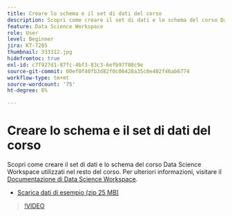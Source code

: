 ```yaml
---
title: Creare lo schema e il set di dati del corso
description: Scopri come creare il set di dati e lo schema del corso Data Science Workspace utilizzati nel resto del corso.
feature: Data Science Workspace
role: User
level: Beginner
jira: KT-7285
thumbnail: 333312.jpg
hidefromtoc: true
exl-id: c7f927d1-87fc-4bf3-83c3-6efb97f88c9e
source-git-commit: 00ef0f40fb3d82f0c06428a35c0e402f46ab6774
workflow-type: tm+mt
source-wordcount: '75'
ht-degree: 8%

---
```


# Creare lo schema e il set di dati del corso

Scopri come creare il set di dati e lo schema del corso Data Science Workspace utilizzati nel resto del corso. Per ulteriori informazioni, visitare il [Documentazione di Data Science Workspace](https://experienceleague.adobe.com/docs/experience-platform/data-science-workspace/home.html?lang=it).

* [Scarica dati di esempio (zip 25 MB)](../assets/DSW-course-sample-assets.zip)

>[!VIDEO](https://video.tv.adobe.com/v/333312?learn=on)

